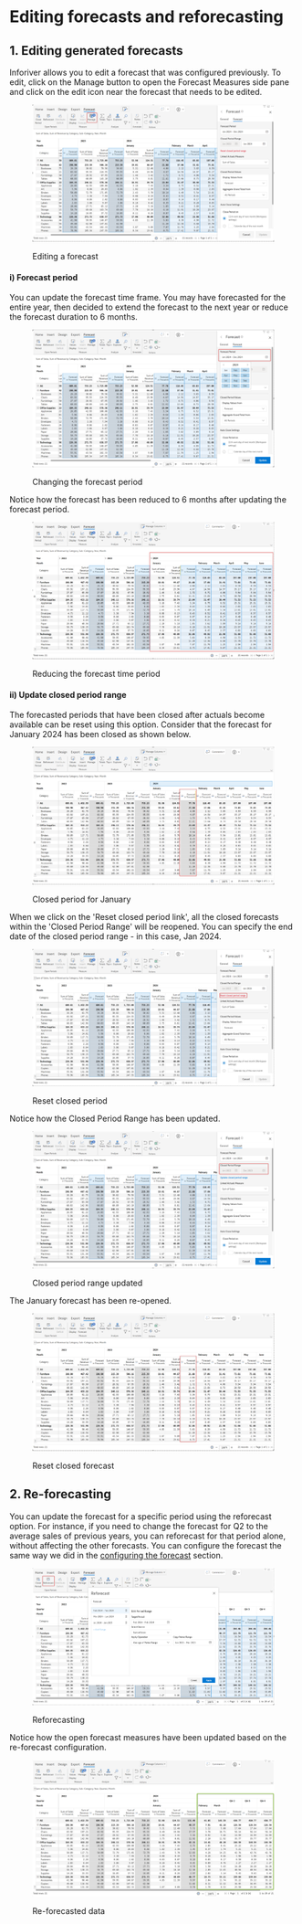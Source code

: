 # Editing forecasts and reforecasting

## 1. Editing generated forecasts

Inforiver allows you to edit a forecast that was configured previously. To edit, click on the Manage button to open the Forecast Measures side pane and click on the edit icon near the forecast that needs to be edited.

<figure><img src="../../../.gitbook/assets/image (3) (1) (1) (1) (2).png" alt=""><figcaption><p>Editing a forecast</p></figcaption></figure>

#### i) Forecast period

You can update the forecast time frame. You may have forecasted for the entire year, then decided to extend the forecast to the next year or reduce the forecast duration to 6 months.

<figure><img src="../../../.gitbook/assets/image (4) (1) (1) (1).png" alt=""><figcaption><p>Changing the forecast period</p></figcaption></figure>

Notice how the forecast has been reduced to 6 months after updating the forecast period.

<figure><img src="../../../.gitbook/assets/image (5) (1) (1).png" alt=""><figcaption><p>Reducing the forecast time period</p></figcaption></figure>

#### ii) Update closed period range

The forecasted periods that have been closed after actuals become available can be reset using this option. Consider that the forecast for January 2024 has been closed as shown below.

<figure><img src="../../../.gitbook/assets/image (6) (1) (1).png" alt=""><figcaption><p>Closed period for January</p></figcaption></figure>

When we click on the 'Reset closed period link', all the closed forecasts within the 'Closed Period Range' will be reopened. You can specify the end date of the closed period range - in this case, Jan 2024.

<figure><img src="../../../.gitbook/assets/image (7) (1) (1).png" alt=""><figcaption><p>Reset closed period</p></figcaption></figure>

Notice how the Closed Period Range has been updated.

<figure><img src="../../../.gitbook/assets/image (8) (1).png" alt=""><figcaption><p>Closed period range updated</p></figcaption></figure>

The January forecast has been re-opened.

<figure><img src="../../../.gitbook/assets/image (9).png" alt=""><figcaption><p>Reset closed forecast</p></figcaption></figure>

## 2. Re-forecasting

You can update the forecast for a specific period using the reforecast option. For instance, if you need to change the forecast for Q2 to the average sales of previous years, you can reforecast for that period alone, without affecting the other forecasts. You can configure the forecast the same way we did in the [configuring the forecast](../forecasting.md#id-2.-configuring-the-forecast) section.

<figure><img src="../../../.gitbook/assets/image (415).png" alt=""><figcaption><p>Reforecasting</p></figcaption></figure>

Notice how the open forecast measures have been updated based on the re-forecast configuration.

<figure><img src="../../../.gitbook/assets/image (416).png" alt=""><figcaption><p>Re-forecasted data</p></figcaption></figure>
